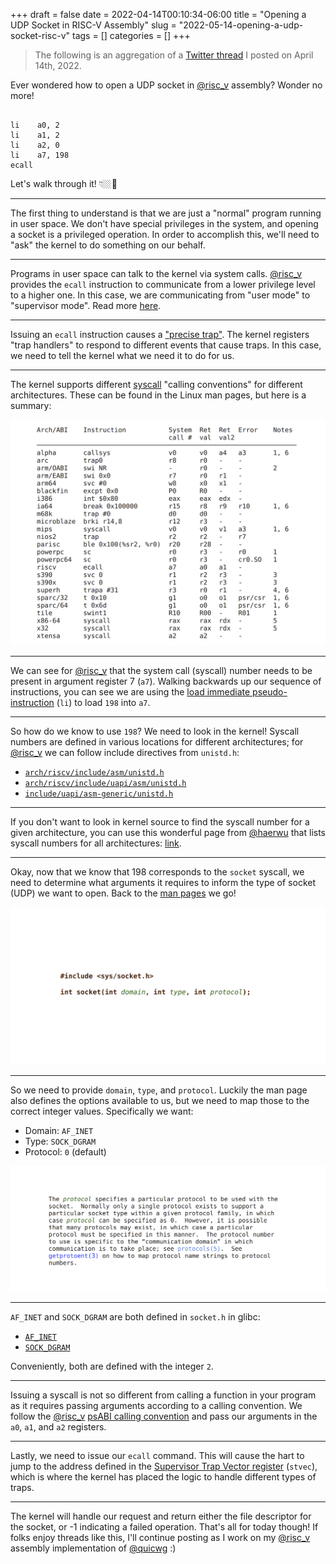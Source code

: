 +++ 
draft = false
date = 2022-04-14T00:10:34-06:00
title = "Opening a UDP Socket in RISC-V Assembly"
slug = "2022-05-14-opening-a-udp-socket-risc-v" 
tags = []
categories = []
+++

> The following is an aggregation of a [Twitter
> thread](https://twitter.com/hasheddan/status/1514581031092899843) I posted on
> April 14th, 2022.

Ever wondered how to open a UDP socket in [@risc_v](https://twitter.com/risc_v)
assembly? Wonder no more!

```assembly

li    a0, 2
li    a1, 2
li    a2, 0
li    a7, 198
ecall

```

Let's walk through it! 👇🏼🧵

---

The first thing to understand is that we are just a "normal" program running in
user space. We don't have special privileges in the system, and opening a socket
is a privileged operation. In order to accomplish this, we'll need to "ask" the
kernel to do something on our behalf.

---

Programs in user space can talk to the kernel via system calls.
[@risc_v](https://twitter.com/risc_v) provides the `ecall` instruction to
communicate from a lower privilege level to a higher one. In this case, we are
communicating from "user mode" to "supervisor mode". Read more
[here](https://danielmangum.com/posts/risc-v-bytes-privilege-levels/).

---

Issuing an `ecall` instruction causes a ["precise
trap"](https://danielmangum.com/risc-v-tips/2021-12-22-trap-precision/). The
kernel registers "trap handlers" to respond to different events that cause
traps. In this case, we need to tell the kernel what we need it to do for us.

---

The kernel supports different
[syscall](https://man7.org/linux/man-pages/man2/syscall.2.html) "calling
conventions" for different architectures. These can be found in the Linux man
pages, but here is a summary:

![22-05-14_1](../static/risc-v-tips/22-05-14_1.png)

---

We can see for [@risc_v](https://twitter.com/risc_v) that the system call
(syscall) number needs to be present in argument register 7 (`a7`). Walking
backwards up our sequence of instructions, you can see we are using the [load
immediate
pseudo-instruction](https://github.com/riscv-non-isa/riscv-asm-manual/blob/master/riscv-asm.md#load-immediate)
(`li`) to load `198` into `a7`.

---

So how do we know to use `198`? We need to look in the kernel! Syscall numbers
are defined in various locations for different architectures; for
[@risc_v](https://twitter.com/risc_v) we can follow include directives from
`unistd.h`:

- [`arch/riscv/include/asm/unistd.h`](https://github.com/torvalds/linux/blob/master/arch/riscv/include/asm/unistd.h)
- [`arch/riscv/include/uapi/asm/unistd.h`](https://github.com/torvalds/linux/blob/master/arch/riscv/include/uapi/asm/unistd.h)
- [`include/uapi/asm-generic/unistd.h`](https://github.com/torvalds/linux/blob/a19944809fe9942e6a96292490717904d0690c21/include/uapi/asm-generic/unistd.h#L588)

---

If you don't want to look in kernel source to find the syscall number for a
given architecture, you can use this wonderful page from
[@haerwu](https://twitter.com/haerwu) that lists syscall numbers for all
architectures:
[link](https://marcin.juszkiewicz.com.pl/download/tables/syscalls.html).

---

Okay, now that we know that 198 corresponds to the `socket` syscall, we need to
determine what arguments it requires to inform the type of socket (UDP) we want
to open. Back to the [man
pages](https://man7.org/linux/man-pages/man2/socket.2.html) we go!

![22-05-14_2](../static/risc-v-tips/22-05-14_2.png)

---

So we need to provide `domain`, `type`, and `protocol`. Luckily the man page
also defines the options available to us, but we need to map those to the
correct integer values. Specifically we want:
- Domain: `AF_INET`
- Type: `SOCK_DGRAM`
- Protocol: `0` (default)

![22-05-14_3](../static/risc-v-tips/22-05-14_3.png)

---

`AF_INET` and `SOCK_DGRAM` are both defined in `socket.h` in glibc:
- [`AF_INET`](https://github.com/bminor/glibc/blob/d275970ab56f8ba6a3ca598aba75db4daabe5924/bits/socket.h#L111)
- [`SOCK_DGRAM`](https://github.com/bminor/glibc/blob/d275970ab56f8ba6a3ca598aba75db4daabe5924/bits/socket.h#L45)

Conveniently, both are defined with the integer `2`.

---

Issuing a syscall is not so different from calling a function in your program as
it requires passing arguments according to a calling convention. We follow the
[@risc_v](https://twitter.com/risc_v) [psABI calling
convention](https://github.com/riscv-non-isa/riscv-elf-psabi-doc/blob/master/riscv-cc.adoc)
and pass our arguments in the `a0`, `a1`, and `a2` registers.

---

Lastly, we need to issue our `ecall` command. This will cause the hart to jump
to the address defined in the [Supervisor Trap Vector
register](https://danielmangum.com/risc-v-tips/2021-12-01-supervisor-trap-base-address/)
(`stvec`), which is where the kernel has placed the logic to handle different
types of traps.

---

The kernel will handle our request and return either the file descriptor for the
socket, or -1 indicating a failed operation. That's all for today though! If
folks enjoy threads like this, I'll continue posting as I work on my
[@risc_v](https://twitter.com/risc_v) assembly implementation of
[@quicwg](https://twitter.com/quicwg) :)
